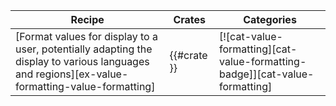 | Recipe | Crates | Categories |
|--------|--------|------------|
| [Format values for display to a user, potentially adapting the display to various languages and regions][ex-value-formatting-value-formatting] | {{#crate }} | [![cat-value-formatting][cat-value-formatting-badge]][cat-value-formatting] |
